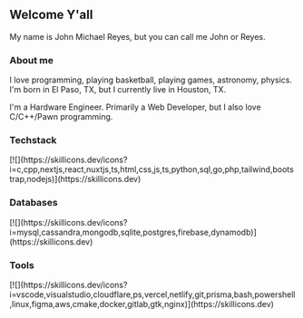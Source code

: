 <h2>Welcome Y'all</h2>
<p>
  My name is John Michael Reyes, but you can call me John or Reyes.
</p>
<h3>About me</h3>
  <p>
  I love programming, playing basketball, playing games, astronomy, physics.
  I'm born in El Paso, TX, but I currently live in Houston, TX. 
  
  I'm a Hardware Engineer. Primarily a Web Developer, but I also love C/C++/Pawn programming.
  </p>
<h3>Techstack</h3>
[![](https://skillicons.dev/icons?i=c,cpp,nextjs,react,nuxtjs,ts,html,css,js,ts,python,sql,go,php,tailwind,bootstrap,nodejs)](https://skillicons.dev)

<h3>Databases</h3>
[![](https://skillicons.dev/icons?i=mysql,cassandra,mongodb,sqlite,postgres,firebase,dynamodb)](https://skillicons.dev)

<h3>Tools</h3>
[![](https://skillicons.dev/icons?i=vscode,visualstudio,cloudflare,ps,vercel,netlify,git,prisma,bash,powershell,linux,figma,aws,cmake,docker,gitlab,gtk,nginx)](https://skillicons.dev)

